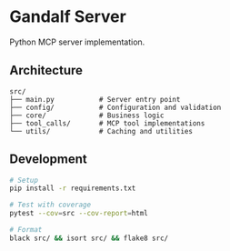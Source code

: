 # Gandalf Server

Python MCP server implementation.

## Architecture

```
src/
├── main.py           # Server entry point
├── config/           # Configuration and validation
├── core/             # Business logic
├── tool_calls/       # MCP tool implementations
└── utils/            # Caching and utilities
```

## Development

```bash
# Setup
pip install -r requirements.txt

# Test with coverage
pytest --cov=src --cov-report=html

# Format
black src/ && isort src/ && flake8 src/
```
